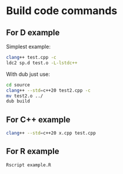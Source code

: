 # Build code commands

## For D example
Simplest example:
```bash
clang++ test.cpp -c
ldc2 sp.d test.o -L-lstdc++
```

With dub just use:
```bash
cd source
clang++ --std=c++20 test2.cpp -c
mv test2.o ../
dub build
```

## For C++ example
```bash
clang++ --std=c++20 x.cpp test.cpp
```

## For R example
```bash
Rscript example.R
```